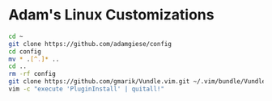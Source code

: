 # Adam's Linux Customizations


```bash
cd ~
git clone https://github.com/adamgiese/config
cd config
mv * .[^.]* ..
cd ..
rm -rf config
git clone https://github.com/gmarik/Vundle.vim.git ~/.vim/bundle/Vundle.vim
vim -c "execute 'PluginInstall' | quitall!"
```
